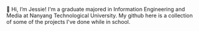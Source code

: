 👋 Hi, I’m Jessie! I'm a graduate majored in Information Engineering and Media at Nanyang Technological University. My github here is a collection of some of the projects I've done while in school.

<!---
nemopotatoes/nemopotatoes is a ✨ special ✨ repository because its `README.md` (this file) appears on your GitHub profile.
You can click the Preview link to take a look at your changes.
--->

